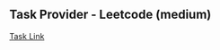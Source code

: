 ## Task Provider - Leetcode (medium)

[Task Link](https://leetcode.com/problems/most-profitable-path-in-a-tree/description/?envType=daily-question&envId=2025-02-24)